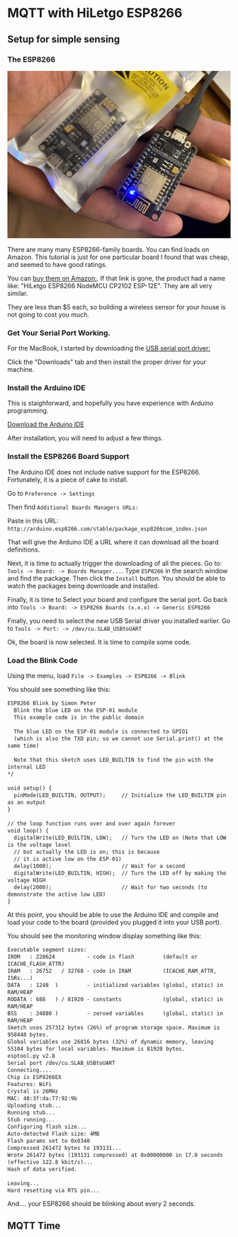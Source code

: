 # MQTT with HiLetgo ESP8266

## Setup for simple sensing

### The ESP8266

![](images/ESP8266-HiLetgo.jpg)

There are many many ESP8266-family boards.  You can find loads on Amazon.  This tutorial is just for one particular board I found that was cheap, and seemed to have good ratings.

You can [buy them on Amazon:](https://amazon.com/gp/product/B081CSJV2V). If that link is gone, the product had a name like: "HiLetgo ESP8266 NodeMCU CP2102 ESP-12E".  They are all very similar.

They are less than $5 each, so building a wireless sensor for your house is not going to cost you much.

### Get Your Serial Port Working.

For the MacBook, I started by downloading the [USB serial port driver:](https://www.silabs.com/developers/usb-to-uart-bridge-vcp-drivers)

Click the "Downloads" tab and then install the proper driver for your machine.

### Install the Arduino IDE

This is staighforward, and hopefully you have experience with Arduino programming.  

[Download the Arduino IDE](https://www.arduino.cc/en/software)

After installation, you will need to adjust a few things.

### Install the ESP8266 Board Support

The Arduino IDE does not include native support for the ESP8266.  Fortunately, it is a piece of cake to install.

Go to `Preference -> Settings`

Then find `Additional Boards Managers URLs:`

Paste in this URL: `http://arduino.esp8266.com/stable/package_esp8266com_index.json`

That will give the Arduino IDE a URL where it can download all the board definitions.

Next, it is time to actually trigger the downloading of all the pieces.  Go to: `Tools -> Board: -> Boards Manager...`.  Type `ESP8266` in the search window and find the package. Then click the `Install` button.  You should be able to watch the packages being downloade and installed.

Finally, it is time to Select your board and configure the serial port.  Go back into `Tools -> Board: -> ESP8266 Boards (x.x.x) -> Generic ESP8266`

Finally, you need to select the new USB Serial driver you installed earlier.  Go to `Tools -> Port: -> /dev/cu.SLAB_USBtoUART`

Ok, the board is now selected.  It is time to compile some code.

### Load the Blink Code

Using the menu, load `File -> Examples -> ESP8266 -> Blink`

You should see something like this:

	ESP8266 Blink by Simon Peter
	  Blink the blue LED on the ESP-01 module
	  This example code is in the public domain
	
	  The blue LED on the ESP-01 module is connected to GPIO1
	  (which is also the TXD pin; so we cannot use Serial.print() at the same time)
	
	  Note that this sketch uses LED_BUILTIN to find the pin with the internal LED
	*/
	
	void setup() {
	  pinMode(LED_BUILTIN, OUTPUT);     // Initialize the LED_BUILTIN pin as an output
	}
	
	// the loop function runs over and over again forever
	void loop() {
	  digitalWrite(LED_BUILTIN, LOW);   // Turn the LED on (Note that LOW is the voltage level
	  // but actually the LED is on; this is because
	  // it is active low on the ESP-01)
	  delay(1000);                      // Wait for a second
	  digitalWrite(LED_BUILTIN, HIGH);  // Turn the LED off by making the voltage HIGH
	  delay(2000);                      // Wait for two seconds (to demonstrate the active low LED)
	}

At this point, you should be able to use the Arduino IDE and compile and load your code to the board (provided you plugged it into your USB port).

You should see the monitoring window display something like this:

	Executable segment sizes:
	IROM   : 228624          - code in flash         (default or ICACHE_FLASH_ATTR) 
	IRAM   : 26752   / 32768 - code in IRAM          (ICACHE_RAM_ATTR, ISRs...) 
	DATA   : 1248  )         - initialized variables (global, static) in RAM/HEAP 
	RODATA : 688   ) / 81920 - constants             (global, static) in RAM/HEAP 
	BSS    : 24880 )         - zeroed variables      (global, static) in RAM/HEAP 
	Sketch uses 257312 bytes (26%) of program storage space. Maximum is 958448 bytes.
	Global variables use 26816 bytes (32%) of dynamic memory, leaving 55104 bytes for local variables. Maximum is 81920 bytes.
	esptool.py v2.8
	Serial port /dev/cu.SLAB_USBtoUART
	Connecting....
	Chip is ESP8266EX
	Features: WiFi
	Crystal is 26MHz
	MAC: 48:3f:da:77:92:9b
	Uploading stub...
	Running stub...
	Stub running...
	Configuring flash size...
	Auto-detected Flash size: 4MB
	Flash params set to 0x0340
	Compressed 261472 bytes to 193131...
	Wrote 261472 bytes (193131 compressed) at 0x00000000 in 17.0 seconds (effective 122.8 kbit/s)...
	Hash of data verified.
	
	Leaving...
	Hard resetting via RTS pin...
	
And.... your ESP8266 should be blinking about every 2 seconds.

## MQTT Time






